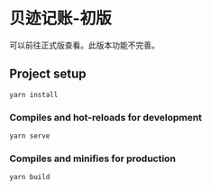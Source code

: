 # 贝迹记账-初版

可以前往正式版查看。此版本功能不完善。

## Project setup
```
yarn install
```

### Compiles and hot-reloads for development
```
yarn serve
```

### Compiles and minifies for production
```
yarn build
```
